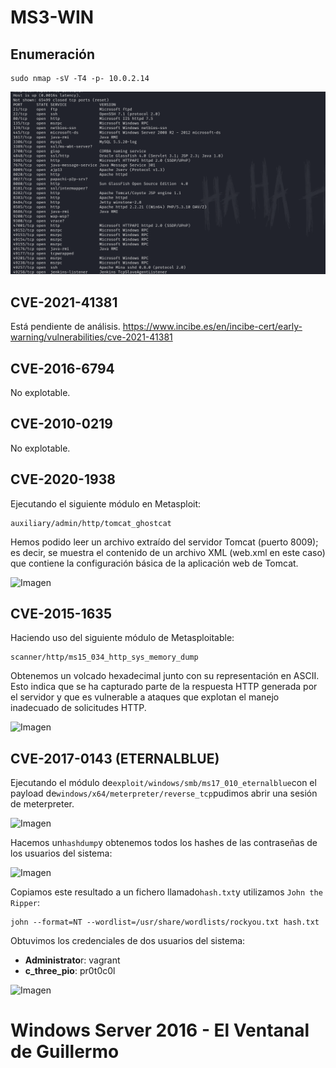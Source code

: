 # MS3-WIN

## Enumeración

```
sudo nmap -sV -T4 -p- 10.0.2.14
```
![Imagen](images/image.png)

## CVE-2021-41381

Está pendiente de análisis.
https://www.incibe.es/en/incibe-cert/early-warning/vulnerabilities/cve-2021-41381

## CVE-2016-6794

No explotable.

## CVE-2010-0219

No explotable.

## CVE-2020-1938

Ejecutando el siguiente módulo en Metasploit:

```
auxiliary/admin/http/tomcat_ghostcat
```

Hemos podido leer un archivo extraído del servidor Tomcat (puerto 8009); es decir, se muestra el contenido de un archivo XML (web.xml en este caso) que contiene la configuración básica de la aplicación web de Tomcat.

![Imagen](/images/image-1.png)

## CVE-2015-1635

Haciendo uso del siguiente módulo de Metasploitable:

```
scanner/http/ms15_034_http_sys_memory_dump
```

Obtenemos un volcado hexadecimal junto con su representación en ASCII. Esto indica que se ha capturado parte de la respuesta HTTP generada por el servidor y que es vulnerable a ataques que explotan el manejo inadecuado de solicitudes HTTP.

![Imagen](/images/image-2.png)

## CVE-2017-0143 (ETERNALBLUE)

Ejecutando el módulo de`exploit/windows/smb/ms17_010_eternalblue`con el payload de`windows/x64/meterpreter/reverse_tcp`pudimos abrir una sesión de meterpreter.

![Imagen](/images/image-3.png)

Hacemos un`hashdump`y obtenemos todos los hashes de las contraseñas de los usuarios del sistema:

![Imagen](/images/image-4.png)

Copiamos este resultado a un fichero llamado`hash.txt`y utilizamos `John the Ripper`:

```
john --format=NT --wordlist=/usr/share/wordlists/rockyou.txt hash.txt
```

Obtuvimos los credenciales de dos usuarios del sistema:

- **Administrato**r: vagrant
- **c_three_pio**: pr0t0c0l

![Imagen](/images/image-5.png)

# Windows Server 2016 - El Ventanal de Guillermo
